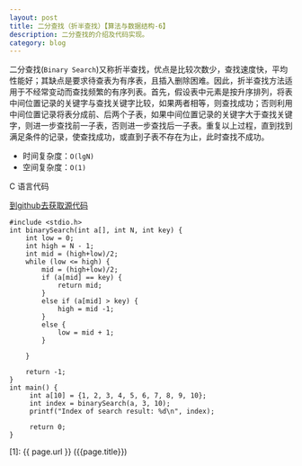 ```yaml
---
layout: post
title: 二分查找（折半查找）【算法与数据结构-6】
description: 二分查找的介绍及代码实现。
category: blog
---
```


二分查找(`Binary Search`)又称折半查找，优点是比较次数少，查找速度快，平均性能好；其缺点是要求待查表为有序表，且插入删除困难。因此，折半查找方法适用于不经常变动而查找频繁的有序列表。首先，假设表中元素是按升序排列，将表中间位置记录的关键字与查找关键字比较，如果两者相等，则查找成功；否则利用中间位置记录将表分成前、后两个子表，如果中间位置记录的关键字大于查找关键字，则进一步查找前一子表，否则进一步查找后一子表。重复以上过程，直到找到满足条件的记录，使查找成功，或直到子表不存在为止，此时查找不成功。

- 时间复杂度：`O(lgN)`
- 空间复杂度：`O(1)`

C 语言代码

[到github去获取源代码](https://github.com/samirchen/algorithms/blob/master/search/binarySearch.c)

	#include <stdio.h>
	int binarySearch(int a[], int N, int key) {
	    int low = 0;
	    int high = N - 1;
	    int mid = (high+low)/2;
	    while (low <= high) {
	        mid = (high+low)/2;
	        if (a[mid] == key) {
	            return mid;
	        }
	        else if (a[mid] > key) {
	            high = mid -1;
	        }
	        else {
	            low = mid + 1;
	        }
	 
	    }
	 
	    return -1;
	}
	int main() {
	     int a[10] = {1, 2, 3, 4, 5, 6, 7, 8, 9, 10};
	     int index = binarySearch(a, 3, 10);
	     printf("Index of search result: %d\n", index);
	 
	     return 0;
	}

[SamirChen]: http://www.samirchen.com "SamirChen"
[1]: {{ page.url }} ({{page.title}})